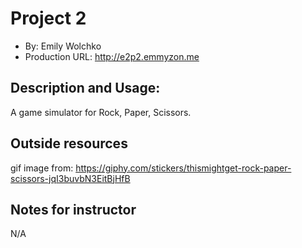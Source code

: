 # Project 2
+ By: Emily Wolchko
+ Production URL: <http://e2p2.emmyzon.me>

## Description and Usage:
A game simulator for Rock, Paper, Scissors.
<!-- Refresh the page to see new results. -->

## Outside resources
gif image from: https://giphy.com/stickers/thismightget-rock-paper-scissors-jqI3buvbN3EitBjHfB 

## Notes for instructor
N/A